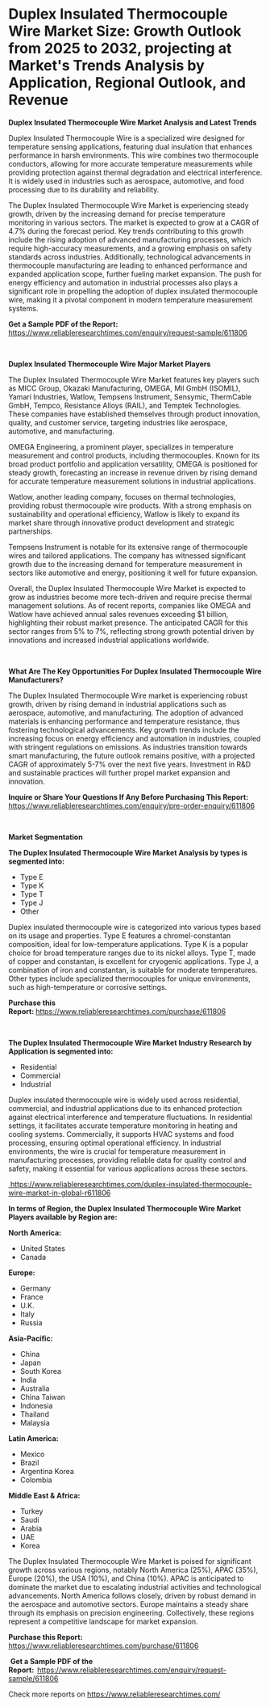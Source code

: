 <p><h1>Duplex Insulated Thermocouple Wire Market Size: Growth Outlook from 2025 to 2032, projecting at Market's Trends Analysis by Application, Regional Outlook, and Revenue</h1></p><p><strong>Duplex Insulated Thermocouple Wire Market Analysis and Latest Trends</strong></p>
<p><p>Duplex Insulated Thermocouple Wire is a specialized wire designed for temperature sensing applications, featuring dual insulation that enhances performance in harsh environments. This wire combines two thermocouple conductors, allowing for more accurate temperature measurements while providing protection against thermal degradation and electrical interference. It is widely used in industries such as aerospace, automotive, and food processing due to its durability and reliability.</p><p>The Duplex Insulated Thermocouple Wire Market is experiencing steady growth, driven by the increasing demand for precise temperature monitoring in various sectors. The market is expected to grow at a CAGR of 4.7% during the forecast period. Key trends contributing to this growth include the rising adoption of advanced manufacturing processes, which require high-accuracy measurements, and a growing emphasis on safety standards across industries. Additionally, technological advancements in thermocouple manufacturing are leading to enhanced performance and expanded application scope, further fueling market expansion. The push for energy efficiency and automation in industrial processes also plays a significant role in propelling the adoption of duplex insulated thermocouple wire, making it a pivotal component in modern temperature measurement systems.</p></p>
<p><strong>Get a Sample PDF of the Report:&nbsp;</strong> <a href="https://www.reliableresearchtimes.com/enquiry/request-sample/611806?utm_campaign=2714&utm_medium=2&utm_source=Github&utm_content=ia&utm_term=23032025&utm_id=duplex-insulated-thermocouple-wire">https://www.reliableresearchtimes.com/enquiry/request-sample/611806</a></p>
<p>&nbsp;</p>
<p><strong>Duplex Insulated Thermocouple Wire Major Market Players</strong></p>
<p><p>The Duplex Insulated Thermocouple Wire Market features key players such as MICC Group, Okazaki Manufacturing, OMEGA, Mil GmbH (ISOMIL), Yamari Industries, Watlow, Tempsens Instrument, Sensymic, ThermCable GmbH, Tempco, Resistance Alloys (RAIL), and Temptek Technologies. These companies have established themselves through product innovation, quality, and customer service, targeting industries like aerospace, automotive, and manufacturing.</p><p>OMEGA Engineering, a prominent player, specializes in temperature measurement and control products, including thermocouples. Known for its broad product portfolio and application versatility, OMEGA is positioned for steady growth, forecasting an increase in revenue driven by rising demand for accurate temperature measurement solutions in industrial applications.</p><p>Watlow, another leading company, focuses on thermal technologies, providing robust thermocouple wire products. With a strong emphasis on sustainability and operational efficiency, Watlow is likely to expand its market share through innovative product development and strategic partnerships.</p><p>Tempsens Instrument is notable for its extensive range of thermocouple wires and tailored applications. The company has witnessed significant growth due to the increasing demand for temperature measurement in sectors like automotive and energy, positioning it well for future expansion.</p><p>Overall, the Duplex Insulated Thermocouple Wire Market is expected to grow as industries become more tech-driven and require precise thermal management solutions. As of recent reports, companies like OMEGA and Watlow have achieved annual sales revenues exceeding $1 billion, highlighting their robust market presence. The anticipated CAGR for this sector ranges from 5% to 7%, reflecting strong growth potential driven by innovations and increased industrial applications worldwide.</p></p>
<p>&nbsp;</p>
<p><strong>What Are The Key Opportunities For Duplex Insulated Thermocouple Wire Manufacturers?</strong></p>
<p><p>The Duplex Insulated Thermocouple Wire market is experiencing robust growth, driven by rising demand in industrial applications such as aerospace, automotive, and manufacturing. The adoption of advanced materials is enhancing performance and temperature resistance, thus fostering technological advancements. Key growth trends include the increasing focus on energy efficiency and automation in industries, coupled with stringent regulations on emissions. As industries transition towards smart manufacturing, the future outlook remains positive, with a projected CAGR of approximately 5-7% over the next five years. Investment in R&D and sustainable practices will further propel market expansion and innovation.</p></p>
<p><strong>Inquire or Share Your Questions If Any Before Purchasing This Report:</strong> <a href="https://www.reliableresearchtimes.com/enquiry/pre-order-enquiry/611806?utm_campaign=2714&utm_medium=2&utm_source=Github&utm_content=ia&utm_term=23032025&utm_id=duplex-insulated-thermocouple-wire">https://www.reliableresearchtimes.com/enquiry/pre-order-enquiry/611806</a></p>
<p>&nbsp;</p>
<p><strong>Market Segmentation</strong></p>
<p><strong>The Duplex Insulated Thermocouple Wire Market Analysis by types is segmented into:</strong></p>
<p><ul><li>Type E</li><li>Type K</li><li>Type T</li><li>Type J</li><li>Other</li></ul></p>
<p><p>Duplex insulated thermocouple wire is categorized into various types based on its usage and properties. Type E features a chromel-constantan composition, ideal for low-temperature applications. Type K is a popular choice for broad temperature ranges due to its nickel alloys. Type T, made of copper and constantan, is excellent for cryogenic applications. Type J, a combination of iron and constantan, is suitable for moderate temperatures. Other types include specialized thermocouples for unique environments, such as high-temperature or corrosive settings.</p></p>
<p><strong>Purchase this Report:&nbsp;</strong><a href="https://www.reliableresearchtimes.com/purchase/611806?utm_campaign=2714&utm_medium=2&utm_source=Github&utm_content=ia&utm_term=23032025&utm_id=duplex-insulated-thermocouple-wire">https://www.reliableresearchtimes.com/purchase/611806</a></p>
<p>&nbsp;</p>
<p><strong>The Duplex Insulated Thermocouple Wire Market Industry Research by Application is segmented into:</strong></p>
<p><ul><li>Residential</li><li>Commercial</li><li>Industrial</li></ul></p>
<p><p>Duplex insulated thermocouple wire is widely used across residential, commercial, and industrial applications due to its enhanced protection against electrical interference and temperature fluctuations. In residential settings, it facilitates accurate temperature monitoring in heating and cooling systems. Commercially, it supports HVAC systems and food processing, ensuring optimal operational efficiency. In industrial environments, the wire is crucial for temperature measurement in manufacturing processes, providing reliable data for quality control and safety, making it essential for various applications across these sectors.</p></p>
<p><a href="https://www.reliableresearchtimes.com/duplex-insulated-thermocouple-wire-market-in-global-r611806?utm_campaign=2714&utm_medium=2&utm_source=Github&utm_content=ia&utm_term=23032025&utm_id=duplex-insulated-thermocouple-wire">&nbsp;https://www.reliableresearchtimes.com/duplex-insulated-thermocouple-wire-market-in-global-r611806</a></p>
<p><strong>In terms of Region, the Duplex Insulated Thermocouple Wire Market Players available by Region are:</strong></p>
<p>
    <p> <strong> North America: </strong>
        <ul>
            <li>United States</li>
            <li>Canada</li>
        </ul>
        </p> 
    <p> <strong> Europe: </strong>
        <ul>
            <li>Germany</li>
            <li>France</li>
            <li>U.K.</li>
            <li>Italy</li>
            <li>Russia</li>
        </ul>
        </p> 
    <p> <strong> Asia-Pacific: </strong>
        <ul>
            <li>China</li>
            <li>Japan</li>
            <li>South Korea</li>
            <li>India</li>
            <li>Australia</li>
            <li>China Taiwan</li>
            <li>Indonesia</li>
            <li>Thailand</li>
            <li>Malaysia</li>
        </ul>
        </p> 
    <p> <strong> Latin America: </strong>
        <ul>
            <li>Mexico</li>
            <li>Brazil</li>
            <li>Argentina Korea</li>
            <li>Colombia</li>
        </ul>
        </p> 
    <p> <strong> Middle East & Africa: </strong>
        <ul>
            <li>Turkey</li>
            <li>Saudi</li>
            <li>Arabia</li>
            <li>UAE</li>
            <li>Korea</li>
        </ul>
    </p>
    </p>
<p><p>The Duplex Insulated Thermocouple Wire Market is poised for significant growth across various regions, notably North America (25%), APAC (35%), Europe (20%), the USA (10%), and China (10%). APAC is anticipated to dominate the market due to escalating industrial activities and technological advancements. North America follows closely, driven by robust demand in the aerospace and automotive sectors. Europe maintains a steady share through its emphasis on precision engineering. Collectively, these regions represent a competitive landscape for market expansion.</p></p>
<p><strong>Purchase this Report: </strong><a href="https://www.reliableresearchtimes.com/purchase/611806?utm_campaign=2714&utm_medium=2&utm_source=Github&utm_content=ia&utm_term=23032025&utm_id=duplex-insulated-thermocouple-wire">https://www.reliableresearchtimes.com/purchase/611806</a></p>
<p>&nbsp;<strong>Get a Sample PDF of the Report:&nbsp;&nbsp;</strong><a href="https://www.reliableresearchtimes.com/enquiry/request-sample/611806?utm_campaign=2714&utm_medium=2&utm_source=Github&utm_content=ia&utm_term=23032025&utm_id=duplex-insulated-thermocouple-wire">https://www.reliableresearchtimes.com/enquiry/request-sample/611806</a></p>
<p><strong></strong></p>
<p>Check more reports on <a href="https://www.reliableresearchtimes.com/?utm_campaign=2714&utm_medium=2&utm_source=Github&utm_content=ia&utm_term=23032025&utm_id=duplex-insulated-thermocouple-wire">https://www.reliableresearchtimes.com/</a></p>